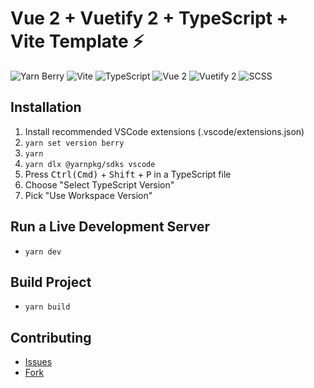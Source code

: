# Vue 2 + Vuetify 2 + TypeScript + Vite Template ⚡️

![Yarn Berry](https://img.shields.io/badge/Yarn_Berry-282C34.svg?style=for-the-badge&logo=yarn)
![Vite](https://img.shields.io/badge/vite-282C34.svg?style=for-the-badge&logo=vite)
![TypeScript](https://img.shields.io/badge/TypeScript-282C34.svg?style=for-the-badge&logo=typescript)
![Vue 2](https://img.shields.io/badge/vue_2-282C34.svg?style=for-the-badge&logo=vue.js)
![Vuetify 2](https://img.shields.io/badge/Vuetify_2-282C34.svg?style=for-the-badge&logo=vuetify&logoColor=AEDDFF)
![SCSS](https://img.shields.io/badge/SCSS-282C34.svg?style=for-the-badge&logo=sass)

## Installation

1. Install recommended VSCode extensions (.vscode/extensions.json)
2. `yarn set version berry`
3. `yarn`
4. `yarn dlx @yarnpkg/sdks vscode`
5. Press <kbd>Ctrl(Cmd)</kbd> + <kbd>Shift</kbd> + <kbd>P</kbd> in a TypeScript file
6. Choose "Select TypeScript Version"
7. Pick "Use Workspace Version"

## Run a Live Development Server

- `yarn dev`

## Build Project

- `yarn build`

## Contributing

- [Issues](https://github.com/heptacode/vue-vuetify-v2-template/issues)
- [Fork](https://github.com/heptacode/vue-vuetify-v2-template/fork)
